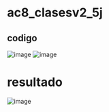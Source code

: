 # ac8_clasesv2_5j
## codigo

![image](https://github.com/user-attachments/assets/d795c627-2015-49f5-aa58-cd963df88ac5)
![image](https://github.com/user-attachments/assets/e60f53a7-0a0b-4e26-95d0-a106f6e45e7c)




# resultado

![image](https://github.com/user-attachments/assets/733eb841-5d1d-4ab0-a2cd-2823995e00a2)



